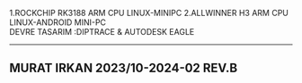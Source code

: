 1.ROCKCHIP RK3188 ARM CPU LINUX-MINIPC
2.ALLWINNER H3 ARM CPU LINUX-ANDROID MINI-PC  
DEVRE TASARIM :DIPTRACE & AUTODESK EAGLE
*****************************************
MURAT IRKAN 2023/10-2024-02
REV.B
-----------------------------------------
